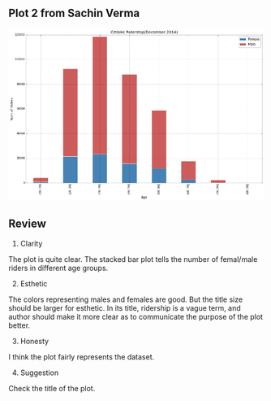## Plot 2 from Sachin Verma 
![test](sachinve_plot.png)
## Review
1. Clarity

  The plot is quite clear. The stacked bar plot tells the number of femal/male riders in different age groups.

2. Esthetic

  The colors representing males and females are good. But the title size should be larger for esthetic. In its title, ridership is a vague term, and author should make it more clear as to communicate the purpose of the plot better.

3. Honesty

  I think the plot fairly represents the dataset.

4. Suggestion

  Check the title of the plot.

